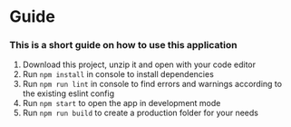 # Guide
### This is a short guide on how to use this application

1. Download this project, unzip it and open with your code editor
2. Run `npm install` in console to install dependencies
3. Run `npm run lint` in console to find errors and warnings according to the existing eslint config
4. Run `npm start` to open the app in development mode
5. Run `npm run build` to create a production folder for your needs

